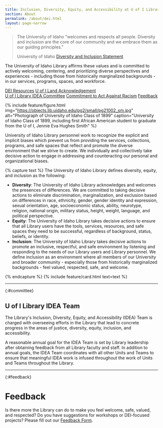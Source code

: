 ```yaml
---
title: Inclusion, Diversity, Equity, and Accessibility at U of I Library 
section: About
permalink: /about/dei.html
layout: page-narrow
---
```


<blockquote class="blockquote my-4">
  <p class="mb-0">The University of Idaho "welcomes and respects all people. Diversity and inclusion are the core of our community and we embrace them as our guiding principles."</p>
  <p class="blockquote-footer">University of Idaho <a href="https://www.uidaho.edu/diversity" class="alert-link">Diversity and Inclusion Statement</a></p>
</blockquote>

The University of Idaho Library affirms these values and is committed to actively welcoming, centering, and prioritizing diverse perspectives and experiences - including those from historically marginalized backgrounds - in our services, programs, spaces, and workforce. 

<div class="text-center mb-2">
<a href="{{ '/about/dei-resources.html' | relative_url }}" class="btn btn-outline-pride-gold my-2 mx-1">DEI Resources</a>
<a href="{{ '/about/landacknowledgment.html' | relative_url }}" class="btn btn-outline-pride-gold my-2 mx-1">U of I Land Acknowledgement</a>
</div>
<div class="text-center mb-4">
<a href="#committee" class="btn btn-outline-pride-gold my-2 mx-1">U of I Library IDEA Committee</a>
<a href="{{ '/about/commitment-to-act-against-racism.html' | relative_url }}" class="btn btn-outline-pride-gold my-2 mx-1">Commitment to Act Against Racism</a>
<a href="#feedback" class="btn btn-outline-pride-gold my-2 mx-1">Feedback</a>
</div>

{% include feature/figure.html img="https://objects.lib.uidaho.edu/pg2/small/pg21002_sm.jpg" alt="Photograph of University of Idaho Class of 1899" caption="University of Idaho Class of 1899, including first African American student to graduate from the U of I, Jennie Eva Hughes Smith" %}

University of Idaho Library personnel work to recognize the explicit and implicit biases which prevent us from providing the services, collections, programs, and safe spaces that reflect and promote the diverse environment that we strive to create. 
We individually and collectively take decisive action to engage in addressing and counteracting our personal and organizational biases.

{% capture text %}
The University of Idaho Library defines diversity, equity, and inclusion as the following:

- **Diversity**: The University of Idaho Library acknowledges and welcomes the presences of differences. 
We are committed to taking decisive actions to eliminate discrimination, marginalization, and exclusion based on differences in race, ethnicity, gender, gender identity and expression, sexual orientation, age, socioeconomic status, ability, neurotype, religion, national origin, military status, height, weight, language, and political perspective.
- **Equity**: The University of Idaho Library takes decisive actions to ensure that all Library users have the tools, services, resources, and safe spaces they need to be successful, regardless of background, status, beliefs, or identity.
- **Inclusion**: The University of Idaho Library takes decisive actions to promote an inclusive, respectful, and safe environment by listening and responding to the needs of our Library users and Library personnel. 
We define inclusion as an environment where all members of our University and broader community - especially those from historically marginalized backgrounds - feel valued, respected, safe, and welcome.

{% endcapture %}
{% include feature/card.html text=text %}

------------

{:#committee}
## U of I Library IDEA Team

The Library's Inclusion, Diversity, Equity, and Accessibility (IDEA) Team is charged with overseeing efforts in the Library that lead to concrete progress in the areas of justice, diversity, equity, inclusion, and accessibility.

A reasonable annual goal for the IDEA Team is set by Library leadership after obtaining feedback from all Library faculty and staff. In addition to annual goals, the IDEA Team coordinates with all other Units and Teams to ensure that meaningful IDEA work is infused throughout the work of Units and Teams throughout the Library.

---

{:#feedback}
# Feedback

Is there more the Library can do to make you feel welcome, safe, valued, and respected? 
Do you have suggestions for workshops or DEI-focused projects? 
Please fill out our [Feedback Form](https://uidaho.co1.qualtrics.com/jfe/form/SV_cMupUXYPvvsDG1U).
